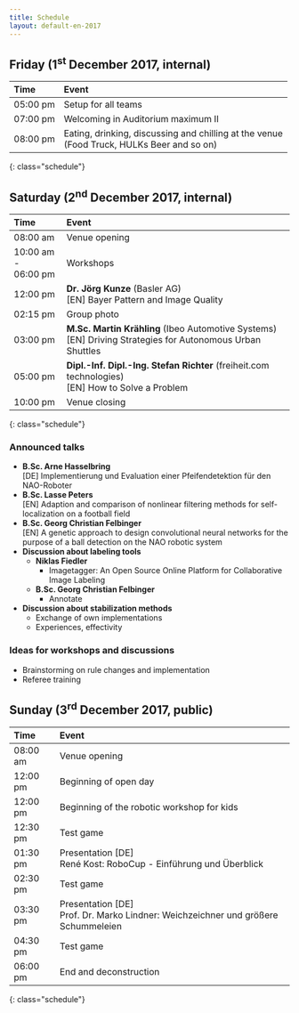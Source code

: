 ```yaml
---
title: Schedule
layout: default-en-2017
---
```


## Friday (1<sup>st</sup> December 2017, internal)

| Time     | Event                              |
| :------  | :-------                           |
| 05:00 pm | Setup for all teams                |
| 07:00 pm | Welcoming in Auditorium maximum II |
| 08:00 pm | Eating, drinking, discussing and chilling at the venue <br>(Food Truck, HULKs Beer and so on) |
{: class="schedule"}

## Saturday (2<sup>nd</sup> December 2017, internal)

| Time                   | Event                      |
| :------                | :-------                   |
| 08:00 am               | Venue opening              |
| 10:00 am -<br>06:00 pm | Workshops                  |
| 12:00 pm               | **Dr. Jörg Kunze** (Basler AG) <br>[EN] Bayer Pattern and Image Quality |
| 02:15 pm               | Group photo                |
| 03:00 pm               | **M.Sc. Martin Krähling** (Ibeo Automotive Systems) <br>[EN] Driving Strategies for Autonomous Urban Shuttles | 
| 05:00 pm               | **Dipl.-Inf. Dipl.-Ing. Stefan Richter** (freiheit.com technologies) <br>[EN] How to Solve a Problem |
| 10:00 pm               | Venue closing              |
{: class="schedule"}

### Announced talks

* **B.Sc. Arne Hasselbring**  
[DE] Implementierung und Evaluation einer Pfeifendetektion für den NAO-Roboter  
* **B.Sc. Lasse Peters**  
[EN] Adaption and comparison of nonlinear filtering methods for self-localization on a football field
* **B.Sc. Georg Christian Felbinger**  
[EN] A genetic approach to design convolutional neural networks for the purpose of a ball detection on the NAO robotic system
* **Discussion about labeling tools**
    * **Niklas Fiedler** 
        * Imagetagger: An Open Source Online Platform for Collaborative Image
          Labeling
    * **B.Sc. Georg Christian Felbinger**
        * Annotate
* **Discussion about stabilization methods**
    * Exchange of own implementations
    * Experiences, effectivity

### Ideas for workshops and discussions  

* Brainstorming on rule changes and implementation  
* Referee training

## Sunday (3<sup>rd</sup> December 2017, public)

| Time     | Event                                                                                |
| :-       | :-                                                                                   |
| 08:00 am | Venue opening                                                                        |
| 12:00 pm | Beginning of open day                                                                |
| 12:00 pm | Beginning of the robotic workshop for kids                                           |
| 12:30 pm | Test game                                                                            |
| 01:30 pm | Presentation [DE]<br>René Kost: RoboCup - Einführung und Überblick                   |
| 02:30 pm | Test game                                                                            |
| 03:30 pm | Presentation [DE]<br>Prof. Dr. Marko Lindner: Weichzeichner und größere Schummeleien |
| 04:30 pm | Test game                                                                            |
| 06:00 pm | End and deconstruction                                                               |
{: class="schedule"}
